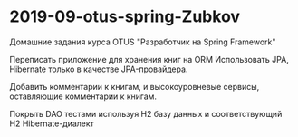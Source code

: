 # 2019-09-otus-spring-Zubkov
Домашние задания курса OTUS "Разработчик на Spring Framework"

Переписать приложение для хранения книг на ORM
Использовать JPA, Hibernate только в качестве JPA-провайдера.

Добавить комментарии к книгам, и высокоуровневые сервисы, оставляющие комментарии к книгам.

Покрыть DAO тестами используя H2 базу данных и соответствующий H2 Hibernate-диалект